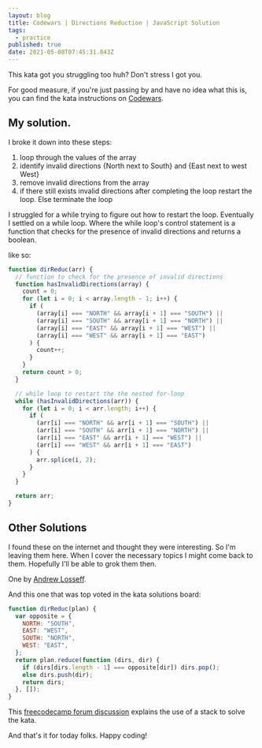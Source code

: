 ```yaml
---
layout: blog
title: Codewars | Directions Reduction | JavaScript Solution
tags:
  - practice
published: true
date: 2021-05-08T07:45:31.843Z
---
```

This kata got you struggling too huh? Don't stress I got you.

For good measure, if you're just passing by and have no idea what this is, you can find the kata instructions on [Codewars](https://www.codewars.com/kata/550f22f4d758534c1100025a/train/javascript).

## My solution.

I broke it down into these steps:

1. loop through the values of the array
2. identify invalid directions {North next to South} and {East next to west West}
3. remove invalid directions from the array
4. if there still exists invalid directions after completing the loop restart the loop. Else terminate the loop

I struggled for a while trying to figure out how to restart the loop. Eventually I settled on a while loop. Where the while loop's control statement is a function that checks for the presence of invalid directions and returns a boolean.

like so:

```javascript
function dirReduc(arr) {
  // function to check for the presence of invalid directions
  function hasInvalidDirections(array) {
    count = 0;
    for (let i = 0; i < array.length - 1; i++) {
      if (
        (array[i] === "NORTH" && array[i + 1] === "SOUTH") ||
        (array[i] === "SOUTH" && array[i + 1] === "NORTH") ||
        (array[i] === "EAST" && array[i + 1] === "WEST") ||
        (array[i] === "WEST" && array[i + 1] === "EAST")
      ) {
        count++;
      }
    }
    return count > 0;
  }

  // while loop to restart the the nested for-loop
  while (hasInvalidDirections(arr)) {
    for (let i = 0; i < arr.length; i++) {
      if (
        (arr[i] === "NORTH" && arr[i + 1] === "SOUTH") ||
        (arr[i] === "SOUTH" && arr[i + 1] === "NORTH") ||
        (arr[i] === "EAST" && arr[i + 1] === "WEST") ||
        (arr[i] === "WEST" && arr[i + 1] === "EAST")
      ) {
        arr.splice(i, 2);
      }
    }
  }

  return arr;
}
```

## Other Solutions

I found these on the internet and thought they were interesting. So I'm leaving them here. When I cover the necessary topics I might come back to them. Hopefully I'll be able to grok them then.

One by [Andrew Losseff](https://losseff.xyz/katas/021-directions-reduction/javascript/).

And this one that was top voted in the kata solutions board:

```javascript
function dirReduc(plan) {
  var opposite = {
    NORTH: "SOUTH",
    EAST: "WEST",
    SOUTH: "NORTH",
    WEST: "EAST",
  };
  return plan.reduce(function (dirs, dir) {
    if (dirs[dirs.length - 1] === opposite[dir]) dirs.pop();
    else dirs.push(dir);
    return dirs;
  }, []);
}
```

This [freecodecamp forum discussion](https://forum.freecodecamp.org/t/stumped-on-this-kata-directions-reduction/240974/9) explains the use of a stack to solve the kata.

And that's it for today folks.
Happy coding!